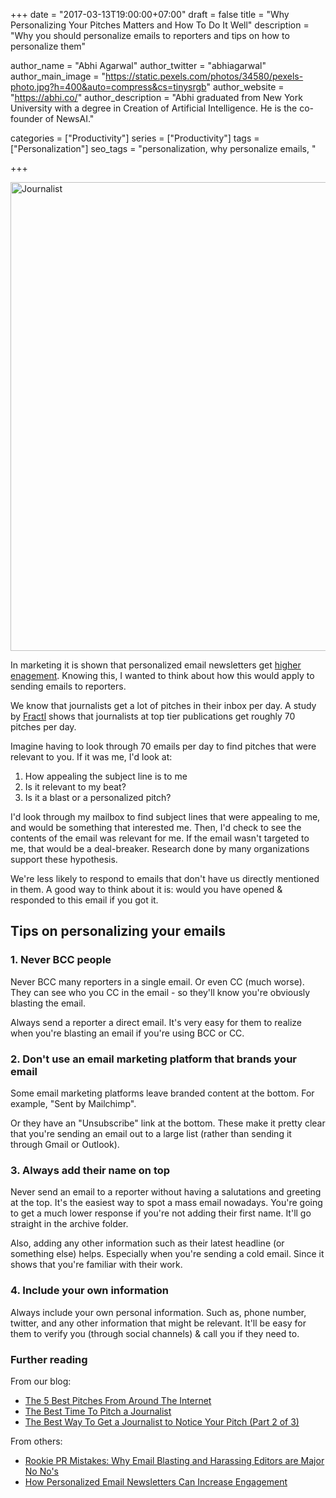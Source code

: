 +++
date = "2017-03-13T19:00:00+07:00"
draft = false
title = "Why Personalizing Your Pitches Matters and How To Do It Well"
description = "Why you should personalize emails to reporters and tips on how to personalize them"

author_name = "Abhi Agarwal"
author_twitter = "abhiagarwal"
author_main_image = "https://static.pexels.com/photos/34580/pexels-photo.jpg?h=400&auto=compress&cs=tinysrgb"
author_website = "https://abhi.co/"
author_description = "Abhi graduated from New York University with a degree in Creation of Artificial Intelligence. He is the co-founder of NewsAI."

categories = ["Productivity"]
series = ["Productivity"]
tags = ["Personalization"]
seo_tags = "personalization, why personalize emails, "

+++

<img src="https://static.pexels.com/photos/34580/pexels-photo.jpg?w=750&auto=compress&cs=tinysrgb" width="750px" alt="Journalist">

In marketing it is shown that personalized email newsletters get [higher enagement](http://mediashift.org/2016/08/rji-fellows-ongoing-e-newsletter-personalization-experiment-yields-surprising-results/). Knowing this, I wanted to think about how this would apply to sending emails to reporters.

We know that journalists get a lot of pitches in their inbox per day. A study by [Fractl](http://www.frac.tl/research/pitching-influencers) shows that journalists at top tier publications get roughly 70 pitches per day.

Imagine having to look through 70 emails per day to find pitches that were relevant to you. If it was me, I'd look at:

1. How appealing the subject line is to me
2. Is it relevant to my beat?
3. Is it a blast or a personalized pitch?

I'd look through my mailbox to find subject lines that were appealing to me, and would be something that interested me. Then, I'd check to see the contents of the email was relevant for me. If the email wasn't targeted to me, that would be a deal-breaker. Research done by many organizations support these hypothesis.

We're less likely to respond to emails that don't have us directly mentioned in them. A good way to think about it is: would you have opened & responded to this email if you got it.

## Tips on personalizing your emails

### 1. Never BCC people

Never BCC many reporters in a single email. Or even CC (much worse). They can see who you CC in the email - so they'll know you're obviously blasting the email.

Always send a reporter a direct email. It's very easy for them to realize when you're blasting an email if you're using BCC or CC.

### 2. Don't use an email marketing platform that brands your email

Some email marketing platforms leave branded content at the bottom. For example, "Sent by Mailchimp".

Or they have an "Unsubscribe" link at the bottom. These make it pretty clear that you're sending an email out to a large list (rather than sending it through Gmail or Outlook).

### 3. Always add their name on top

Never send an email to a reporter without having a salutations and greeting at the top. It's the easiest way to spot a mass email nowadays. You're going to get a much lower response if you're not adding their first name. It'll go straight in the archive folder.

Also, adding any other information such as their latest headline (or something else) helps. Especially when you're sending a cold email. Since it shows that you're familiar with their work.

### 4. Include your own information

Always include your own personal information. Such as, phone number, twitter, and any other information that might be relevant. It'll be easy for them to verify you (through social channels) & call you if they need to.

### Further reading

From our blog:

- [The 5 Best Pitches From Around The Internet](https://www.newsai.co/blog/5-best-pitches-from-around-the-internet/)
- [The Best Time To Pitch a Journalist](https://www.newsai.co/blog/best-time-to-pitch-reporters/)
- [The Best Way To Get a Journalist to Notice Your Pitch (Part 2 of 3)](https://www.newsai.co/blog/measuring-pitch-success-2/)

From others:

- [Rookie PR Mistakes: Why Email Blasting and Harassing Editors are Major No No's](https://www.entrepreneur.com/article/229085)
- [How Personalized Email Newsletters Can Increase Engagement](http://mediashift.org/2016/08/rji-fellows-ongoing-e-newsletter-personalization-experiment-yields-surprising-results/)
